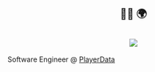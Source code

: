 <h2 align="center">👋🏼 🌍</h2>

<h2 align="center"><img src="https://media.giphy.com/media/v1.Y2lkPTc5MGI3NjExNjk5M3EyY2Myb2gzeHk5dWQwc3FiYXU2a2F3aWo5bDB2NjZ2Y3U1NiZlcD12MV9pbnRlcm5hbF9naWZfYnlfaWQmY3Q9Zw/TJBbXQooivUNq/giphy.gif" /></h2>

Software Engineer @ <a href="https://playerdata.com" target="_blank">PlayerData</a>

